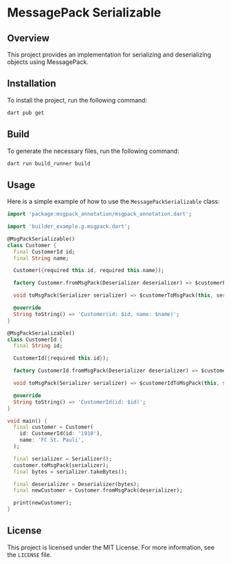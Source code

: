# MessagePack Serializable

## Overview

This project provides an implementation for serializing and deserializing objects using MessagePack.

## Installation

To install the project, run the following command:

```bash
dart pub get
```

## Build

To generate the necessary files, run the following command:

```bash
dart run build_runner build
```

## Usage

Here is a simple example of how to use the `MessagePackSerializable` class:

```dart
import 'package:msgpack_annotation/msgpack_annotation.dart';

import 'builder_example.g.msgpack.dart';

@MsgPackSerializable()
class Customer {
  final CustomerId id;
  final String name;

  Customer({required this.id, required this.name});

  factory Customer.fromMsgPack(Deserializer deserializer) => $customerFromMsgPack(deserializer);

  void toMsgPack(Serializer serializer) => $customerToMsgPack(this, serializer);

  @override
  String toString() => 'Customer(id: $id, name: $name)';
}

@MsgPackSerializable()
class CustomerId {
  final String id;

  CustomerId({required this.id});

  factory CustomerId.fromMsgPack(Deserializer deserializer) => $customerIdFromMsgPack(deserializer);

  void toMsgPack(Serializer serializer) => $customerIdToMsgPack(this, serializer);

  @override
  String toString() => 'CustomerId(id: $id)';
}

void main() {
  final customer = Customer(
    id: CustomerId(id: '1910'),
    name: 'FC St. Pauli',
  );

  final serializer = Serializer();
  customer.toMsgPack(serializer);
  final bytes = serializer.takeBytes();

  final deserializer = Deserializer(bytes);
  final newCustomer = Customer.fromMsgPack(deserializer);

  print(newCustomer);
}
```

## License

This project is licensed under the MIT License. For more information, see the `LICENSE` file.

